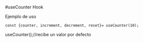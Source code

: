 #useCounter Hook

Ejemplo de uso 
```
const {counter, increment, decrement, reset}= useCounter(10);
```

useCounter();//recibe un valor por defecto
